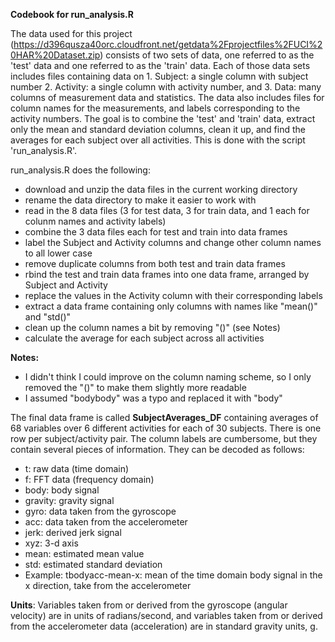 **Codebook for run_analysis.R**

The data used for this project (https://d396qusza40orc.cloudfront.net/getdata%2Fprojectfiles%2FUCI%20HAR%20Dataset.zip) consists of two sets of data, one referred to as the 'test' data and one referred to as the 'train' data.  Each of those data sets includes files containing data on 1. Subject: a single column with subject number 2. Activity: a single column with activity number, and 3. Data:  many columns of measurement data and statistics.  The data also includes files for column names for the measurements, and labels corresponding to the activity numbers.  The goal is to combine the 'test' and 'train' data, extract only the mean and standard deviation columns, clean it up, and find the averages for each subject over all activities.  This is done with the script 'run_analysis.R'.


run_analysis.R does the following:

* download and unzip the data files in the current working directory
* rename the data directory to make it easier to work with
* read in the 8 data files (3 for test data, 3 for train data, and 1 each for colunm names and activity labels)
* combine the 3 data files each for test and train into data frames
* label the Subject and Activity columns and change other column names to all lower case
* remove duplicate columns from both test and train data frames
* rbind the test and train data frames into one data frame, arranged by Subject and Activity
* replace the values in the Activity column with their corresponding labels
* extract a data frame containing only columns with names like "mean()" and "std()"
* clean up the column names a bit by removing "()" (see Notes)
* calculate the average for each subject across all activities

**Notes:**
* I didn't think I could improve on the column naming scheme, so I only removed the "()" to make them slightly more readable
* I assumed "bodybody" was a typo and replaced it with "body"

The final data frame is called **SubjectAverages_DF** containing averages of 68 variables over 6 different activities for each of 30 subjects.  There is one row per subject/activity pair.  The column labels are cumbersome, but they contain several pieces of information.  They can be decoded as follows:

* t:  raw data (time domain)
* f:  FFT data (frequency domain)
* body:  body signal
* gravity:  gravity signal
* gyro:  data taken from the gyroscope
* acc:  data taken from the accelerometer
* jerk:  derived jerk signal
* xyz:  3-d axis
* mean:  estimated mean value
* std:  estimated standard deviation
* Example: tbodyacc-mean-x:  mean of the time domain body signal in the x direction, take from the accelerometer

**Units**: Variables taken from or derived from the gyroscope (angular velocity) are in units of radians/second, and variables taken from or derived from the accelerometer data (acceleration) are in standard gravity units, g.

